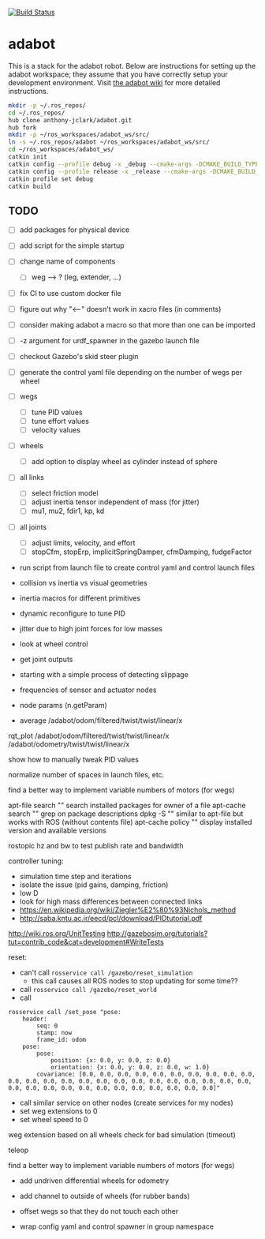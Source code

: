 
[![Build Status](https://travis-ci.org/anthony-jclark/adabot.svg?branch=master)](https://travis-ci.org/anthony-jclark/adabot)

# adabot

This is a stack for the adabot robot. Below are instructions for setting up the adabot workspace; they assume that you have correctly setup your development environment. Visit [the adabot wiki](https://github.com/anthony-jclark/adabot/wiki) for more detailed instructions.

```bash
mkdir -p ~/.ros_repos/
cd ~/.ros_repos/
hub clone anthony-jclark/adabot.git
hub fork
mkdir -p ~/ros_workspaces/adabot_ws/src/
ln -s ~/.ros_repos/adabot ~/ros_workspaces/adabot_ws/src/
cd ~/ros_workspaces/adabot_ws/
catkin init
catkin config --profile debug -x _debug --cmake-args -DCMAKE_BUILD_TYPE=Debug
catkin config --profile release -x _release --cmake-args -DCMAKE_BUILD_TYPE=Release
catkin profile set debug
catkin build
```

## TODO

- [ ] add packages for physical device
- [ ] add script for the simple startup
- [ ] change name of components
    - [ ] weg --> ? (leg, extender, ...)
- [ ] fix CI to use custom docker file
- [ ] figure out why "<--" doesn't work in xacro files (in comments)
- [ ] consider making adabot a macro so that more than one can be imported
- [ ] -z argument for urdf_spawner in the gazebo launch file
- [ ] checkout Gazebo's skid steer plugin
- [ ] generate the control yaml file depending on the number of wegs per wheel


- [ ] wegs
    - [ ] tune PID values
    - [ ] tune effort values
    - [ ] velocity values
- [ ] wheels
    - [ ] add option to display wheel as cylinder instead of sphere
- [ ] all links
    - [ ] select friction model
    - [ ] adjust inertia tensor independent of mass (for jitter)
    - [ ] mu1, mu2, fdir1, kp, kd
- [ ] all joints
    - [ ] adjust limits, velocity, and effort
    - [ ] stopCfm, stopErp, implicitSpringDamper, cfmDamping, fudgeFactor

- run script from launch file to create control yaml and control launch files
- collision vs inertia vs visual geometries
- inertia macros for different primitives
- dynamic reconfigure to tune PID

- jitter due to high joint forces for low masses

- look at wheel control
- get joint outputs

- starting with a simple process of detecting slippage

- frequencies of sensor and actuator nodes

- node params (n.getParam)

- average /adabot/odom/filtered/twist/twist/linear/x

rqt_plot /adabot/odom/filtered/twist/twist/linear/x /adabot/odometry/twist/twist/linear/x

show how to manually tweak PID values

normalize number of spaces in launch files, etc.

find a better way to implement variable numbers of motors (for wegs)

apt-file search ""
    search installed packages for owner of a file
apt-cache search ""
    grep on package descriptions
dpkg -S ""
    similar to apt-file but works with ROS (without contents file)
apt-cache policy ""
    display installed version and available versions

rostopic hz and bw to test publish rate and bandwidth

controller tuning:
- simulation time step and iterations
- isolate the issue (pid gains, damping, friction)
- low D
- look for high mass differences between connected links
- https://en.wikipedia.org/wiki/Ziegler%E2%80%93Nichols_method
- http://saba.kntu.ac.ir/eecd/pcl/download/PIDtutorial.pdf

http://wiki.ros.org/UnitTesting
http://gazebosim.org/tutorials?tut=contrib_code&cat=development#WriteTests

reset:
- can't call `rosservice call /gazebo/reset_simulation`
    + this call causes all ROS nodes to stop updating for some time??
- call `rosservice call /gazebo/reset_world`
- call
```
rosservice call /set_pose "pose:
    header:
        seq: 0
        stamp: now
        frame_id: odom
    pose:
        pose:
            position: {x: 0.0, y: 0.0, z: 0.0}
            orientation: {x: 0.0, y: 0.0, z: 0.0, w: 1.0}
        covariance: [0.0, 0.0, 0.0, 0.0, 0.0, 0.0, 0.0, 0.0, 0.0, 0.0, 0.0, 0.0, 0.0, 0.0, 0.0, 0.0, 0.0, 0.0, 0.0, 0.0, 0.0, 0.0, 0.0, 0.0, 0.0, 0.0, 0.0, 0.0, 0.0, 0.0, 0.0, 0.0, 0.0, 0.0, 0.0, 0.0]"
```
- call similar service on other nodes (create services for my nodes)
- set weg extensions to 0
- set wheel speed to 0


weg extension based on all wheels
check for bad simulation (timeout)

teleop

find a better way to implement variable numbers of motors (for wegs)

- add undriven differential wheels for odometry

- add channel to outside of wheels (for rubber bands)
- offset wegs so that they do not touch each other

- wrap config yaml and control spawner in group namespace
